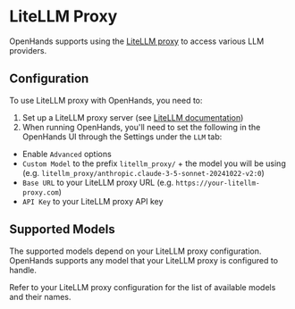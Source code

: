 # LiteLLM Proxy

OpenHands supports using the [LiteLLM proxy](https://docs.litellm.ai/docs/proxy/quick_start) to access various LLM providers.

## Configuration

To use LiteLLM proxy with OpenHands, you need to:

1. Set up a LiteLLM proxy server (see [LiteLLM documentation](https://docs.litellm.ai/docs/proxy/quick_start))
2. When running OpenHands, you'll need to set the following in the OpenHands UI through the Settings under the `LLM` tab:
  * Enable `Advanced` options
  * `Custom Model` to the prefix `litellm_proxy/` + the model you will be using (e.g. `litellm_proxy/anthropic.claude-3-5-sonnet-20241022-v2:0`)
  * `Base URL` to your LiteLLM proxy URL (e.g. `https://your-litellm-proxy.com`)
  * `API Key` to your LiteLLM proxy API key

## Supported Models

The supported models depend on your LiteLLM proxy configuration. OpenHands supports any model that your LiteLLM proxy 
is configured to handle.

Refer to your LiteLLM proxy configuration for the list of available models and their names.
